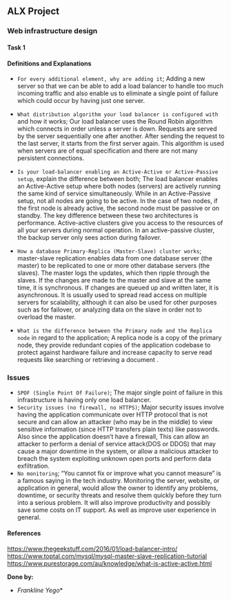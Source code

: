 ## ALX Project

### Web infrastructure design

#### Task 1

#### Definitions and Explanations

- `For every additional element, why are adding it`; Adding a new server so that we can
be able to add a load balancer to handle too much incoming traffic and also enable us to
eliminate a single point of failure which could occur by having just one server.
- `What distribution algorithm your load balancer is configured with` and how it
works; Our load balancer uses the Round Robin algorithm which connects in order
unless a server is down. Requests are served by the server sequentially one after
another. After sending the request to the last server, it starts from the first server again.
This algorithm is used when servers are of equal specification and there are not many
persistent connections.
- `Is your load-balancer enabling an Active-Active or Active-Passive setup`, explain
the difference between both; The load balancer enables an Active-Active setup where
both nodes (servers) are actively running the same kind of service simultaneously. While
in an Active-Passive setup, not all nodes are going to be active. In the case of two
nodes, if the first node is already active, the second node must be passive or on standby.
The key difference between these two architectures is performance. Active-active
clusters give you access to the resources of all your servers during normal operation. In
an active-passive cluster, the backup server only sees action during failover.
- `How a database Primary-Replica (Master-Slave) cluster works`; master-slave
replication enables data from one database server (the master) to be replicated to
one or more other database servers (the slaves). The master logs the updates, which
then ripple through the slaves. If the changes are made to the master and slave at
the same time, it is synchronous. If changes are queued up and written later, it is
asynchronous. It is usually used to spread read access on multiple servers for
scalability, although it can also be used for other purposes such as for failover, or
analyzing data on the slave in order not to overload the master.

- `What is the difference between the Primary node and the Replica node` in regard to
the application; A replica node is a copy of the primary node, they provide redundant
copies of the application codebase to protect against hardware failure and increase
capacity to serve read requests like searching or retrieving a document .

### Issues

- `SPOF (Single Point Of Failure)`; The major single point of failure in this infrastructure is
having only one load balancer.
- `Security issues (no firewall, no HTTPS)`; Major security issues involve having the
application communicate over HTTP protocol that is not secure and can allow an attacker
(who may be in the middle) to view sensitive information (since HTTP transfers plain
texts) like passwords. Also since the application doesn’t have a firewall, This can allow
an attacker to perform a denial of service attack(DOS or DDOS) that may cause a major
downtime in the system, or allow a malicious attacker to breach the system exploiting
unknown open ports and perform data exfiltration.
- `No monitoring`; “You cannot fix or improve what you cannot measure” is a famous
saying in the tech industry. Monitoring the server, website, or application in general,
would allow the owner to identify any problems, downtime, or security threats and resolve
them quickly before they turn into a serious problem. It will also improve productivity and
possibly save some costs on IT support. As well as improve user experience in general.

#### References

<https://www.thegeekstuff.com/2016/01/load-balancer-intro/>
<https://www.toptal.com/mysql/mysql-master-slave-replication-tutorial>
<https://www.purestorage.com/au/knowledge/what-is-active-active.html>

**Done by:**

- *Frankline Yego**
